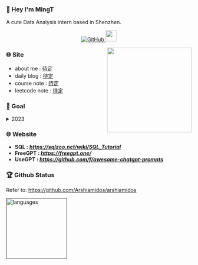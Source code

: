 ### 👋 Hey I'm MingT

A cute Data Analysis intern based in Shenzhen.

<!-- first row -->
<p align="center">
<a href="https://arash-hacker.github.io">
    <img alt="GitHub" src="https://img.shields.io/github/followers/MingT-L8553?style=social">
</a>

<img src="https://media.giphy.com/media/WUlplcMpOCEmTGBtBW/giphy.gif" width="30">
<p>

<!-- <a href="待定"><img align='right' src='https://media.giphy.com/media/d1DVd87uM1xJip8gUv/giphy.gif' width='280'></a> -->
<!-- <img align='right' src='https://user-images.githubusercontent.com/5713670/87202985-820dcb80-c2b6-11ea-9f56-7ec461c497c3.gif' width='250'> -->
<img align='right' src="https://media.giphy.com/media/M9gbBd9nbDrOTu1Mqx/giphy.gif" width="230">

### 🌐 Site
* about me : [待定](待定)
* daily blog : [待定](待定)
* course note : [待定](待定)
* leetcode note : [待定](待定)

### 🔭 Goal
<details>
<summary>2023</summary>
 
* [ ] better than before
</details>


### 🌐 Website
* **SQL : *https://sqlzoo.net/wiki/SQL_Tutorial***
* **FreeGPT : *https://freegpt.one/***
* **UseGPT : *https://github.com/f/awesome-chatgpt-prompts***


### 🏆 Github Status


Refer to: https://github.com/Arshiamidos/arshiamidos
<a align="center" href=""> 

<p align="left">
<!-- <img src="https://github-readme-stats.vercel.app/api?username=MingT-L8553&show_icons=true" alt="my github stats" width="420"/>&nbsp; -->
<img src="https://github-readme-stats.vercel.app/api/top-langs/?username=MingT-L8553&layout=compact" alt="languages" height="165">
</p>
